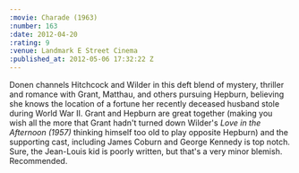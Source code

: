 ```yaml
--- 
:movie: Charade (1963)
:number: 163
:date: 2012-04-20
:rating: 9
:venue: Landmark E Street Cinema
:published_at: 2012-05-06 17:32:22 Z
---
```

Donen channels Hitchcock and Wilder in this deft blend of mystery, thriller and romance with Grant, Matthau, and others pursuing Hepburn, believing she knows the location of a fortune her recently deceased husband stole during World War II. Grant and Hepburn are great together (making you wish all the more that Grant hadn't turned down Wilder's _Love in the Afternoon (1957)_ thinking himself too old to play opposite Hepburn) and the supporting cast, including James Coburn and George Kennedy is top notch. Sure, the Jean-Louis kid is poorly written, but that's a very minor blemish. Recommended.